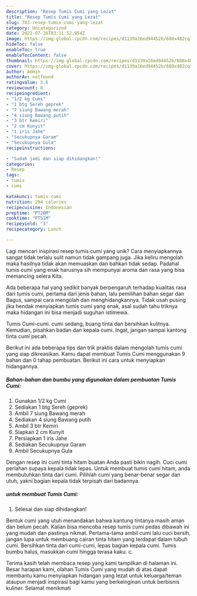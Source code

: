 ```yaml
---
description: "Resep Tumis Cumi yang Lezat"
title: "Resep Tumis Cumi yang Lezat"
slug: 783-resep-tumis-cumi-yang-lezat
category: Uncategorized
date: 2022-07-26T03:11:52.954Z
image: https://img-global.cpcdn.com/recipes/d1139a16ed94452b/680x482cq70/tumis-cumi-foto-resep-utama.jpg
hideToc: false
enableToc: true
enableTocContent: false
thumbnail: https://img-global.cpcdn.com/recipes/d1139a16ed94452b/680x482cq70/tumis-cumi-foto-resep-utama.jpg
cover: https://img-global.cpcdn.com/recipes/d1139a16ed94452b/680x482cq70/tumis-cumi-foto-resep-utama.jpg
author: Admin
authorAv: notfound
ratingvalue: 3.6
reviewcount: 8
recipeingredient:
- "1/2 kg Cumi"
- "1 btg Sereh geprek"
- "7 siung Bawang merah"
- "4 siung Bawang putih"
- "3 btr Kemiri"
- "2 cm Kunyit"
- "1 iris Jahe"
- "Secukupnya Garam"
- "Secukupnya Gula"
recipeinstructions:

- "Sudah jadi dan siap dihidangkan!"
categories:
- Resep
tags:
- tumis
- cumi

katakunci: tumis cumi 
nutrition: 294 calories
recipecuisine: Indonesian
preptime: "PT20M"
cooktime: "PT51M"
recipeyield: "3"
recipecategory: Lunch

---
```





Lagi mencari inspirasi resep tumis cumi yang unik? Cara menyiapkannya sangat tidak terlalu sulit namun tidak gampang juga. Jika keliru mengolah maka hasilnya tidak akan memuaskan dan bahkan tidak sedap. Padahal tumis cumi yang enak harusnya sih mempunyai aroma dan rasa yang bisa memancing selera Kita.





Ada beberapa hal yang sedikit banyak berpengaruh terhadap kualitas rasa dari tumis cumi, pertama dari jenis bahan, lalu pemilihan bahan segar dan Bagus, sampai cara mengolah dan menghidangkannya. Tidak usah pusing jika hendak menyiapkan tumis cumi yang enak,      asal sudah tahu triknya maka hidangan ini bisa menjadi suguhan istimewa.














Tumis Cumi-cumi. cumi sedang, buang tinta dan bersihkan kulitnya. Kemudian, pisahkan badan dan kepala cumi. Ingat, jangan sampai kantong tinta cumi pecah.






Berikut ini ada beberapa tips dan trik praktis dalam mengolah tumis cumi yang siap dikreasikan. Kamu dapat membuat Tumis Cumi menggunakan 9 bahan dan 0 tahap pembuatan. Berikut ini cara untuk menyiapkan hidangannya.

<!--inarticleads1-->

##### Bahan-bahan dan bumbu yang digunakan dalam pembuatan Tumis Cumi:

1. Gunakan 1/2 kg Cumi
1. Sediakan 1 btg Sereh (geprek)
1. Ambil 7 siung Bawang merah
1. Sediakan 4 siung Bawang putih
1. Ambil 3 btr Kemiri
1. Siapkan 2 cm Kunyit
1. Persiapkan 1 iris Jahe
1. Sediakan Secukupnya Garam
1. Ambil Secukupnya Gula


Dengan resep ini cumi tinta hitam buatan Anda pasti bikin nagih. Cuci cumi perlahan supaya kepala tidak lepas. Untuk membuat tumis cumi hitam, anda membutuhkan tinta dari cumi. Pilihlah cumi yang benar-benar segar dan utuh, yakni bagian kepala tidak terpisah dari badannya. 

<!--inarticleads2-->

#####  untuk membuat Tumis Cumi:


1. Selesai dan siap dihidangkan!

Bentuk cumi yang utuh menandakan bahwa kantung tintanya masih aman dan belum pecah. Kalian bisa mencoba resep tumis cumi pedas dibawah ini yang mudah dan pastinya nikmat. Pertama-tama ambil cumi lalu cuci bersih, jangan lupa untuk membuang cairan tinta hitam yang terdapat dalam tubuh cumi. Bersihkan tinta dari cumi-cumi, lepas bagian kepala cumi. Tumis bumbu halus, masukkan cumi hingga terasa kaku. c. 

Terima kasih telah membaca resep yang kami tampilkan di halaman ini. Besar harapan kami, olahan Tumis Cumi yang mudah di atas dapat membantu kamu menyiapkan hidangan yang lezat untuk keluarga/teman ataupun menjadi inspirasi bagi kamu yang berkeinginan untuk berbisnis kuliner. Selamat menikmati
